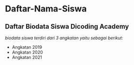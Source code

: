 Daftar-Nama-Siswa
==
Daftar Biodata Siswa Dicoding Academy
--
*biodata siswa terdiri dari 3 angkatan yaitu sebagai berikut:*
- Angkatan 2019
- Angkatan 2020
- Angkatan 2021

